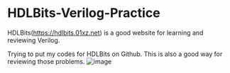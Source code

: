 # HDLBits-Verilog-Practice

HDLBits(https://hdlbits.01xz.net) is a good website for learning and reviewing Verilog.

Trying to put my codes for HDLBits on Github. This is also a good way for reviewing those problems.
![image](https://user-images.githubusercontent.com/108848834/179085704-f1b2c9e3-0b45-462e-9433-66c73cff520d.png)
